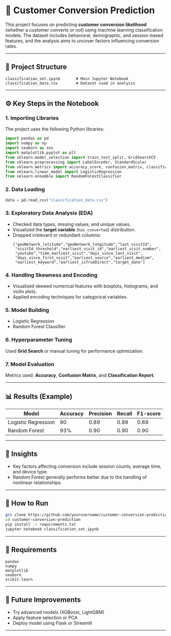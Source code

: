 # 🧠 Customer Conversion Prediction

This project focuses on predicting **customer conversion likelihood** (whether a customer converts or not) using machine learning classification models. The dataset includes behavioral, demographic, and session-based features, and the analysis aims to uncover factors influencing conversion rates.

---

## 📂 Project Structure

```
classification_set.ipynb       # Main Jupyter Notebook
classification_data.csv        # Dataset used in analysis
```

---

## ⚙️ Key Steps in the Notebook

### 1. Importing Libraries
The project uses the following Python libraries:
```python
import pandas as pd
import numpy as np
import seaborn as sns
import matplotlib.pyplot as plt
from sklearn.model_selection import train_test_split, GridSearchCV
from sklearn.preprocessing import LabelEncoder, StandardScaler
from sklearn.metrics import accuracy_score, confusion_matrix, classification_report
from sklearn.linear_model import LogisticRegression
from sklearn.ensemble import RandomForestClassifier
```

### 2. Data Loading
```python
data = pd.read_csv("classification_data.csv")
```

### 3. Exploratory Data Analysis (EDA)
- Checked data types, missing values, and unique values.  
- Visualized the **target variable** (`has_converted`) distribution.  
- Dropped irrelevant or redundant columns:
  ```
  ["geoNetwork_latitude","geoNetwork_longitude","last_visitId",
   "visitId_threshold","earliest_visit_id","earliest_visit_number",
   "youtube","time_earliest_visit","days_since_last_visit",
   "days_since_first_visit","earliest_source","earliest_medium",
   "earliest_keyword","earliest_isTrueDirect","target_date"]
  ```

### 4. Handling Skewness and Encoding
- Visualized skewed numerical features with boxplots, histograms, and violin plots.  
- Applied encoding techniques for categorical variables.  

### 5. Model Building
- Logistic Regression  
- Random Forest Classifier  

### 6. Hyperparameter Tuning
Used **Grid Search** or manual tuning for performance optimization.

### 7. Model Evaluation
Metrics used: **Accuracy**, **Confusion Matrix**, and **Classification Report**.

---

## 📊 Results (Example)

| Model | Accuracy | Precision | Recall | F1-score |
|--------|-----------|-----------|--------|-----------|
| Logistic Regression | 90| 0.89 | 0.89 | 0.89 |
| Random Forest | 93% | 0.90 | 0.90| 0.90 |

---

## 🧩 Insights
- Key factors affecting conversion include session counts, average time, and device type.  
- Random Forest generally performs better due to the handling of nonlinear relationships.

---

## 🚀 How to Run

```bash
git clone https://github.com/yourusername/customer-conversion-prediction.git
cd customer-conversion-prediction
pip install -r requirements.txt
jupyter notebook classification_set.ipynb
```

---

## 🧾 Requirements

```
pandas
numpy
matplotlib
seaborn
scikit-learn
```

---

## 🧠 Future Improvements
- Try advanced models (XGBoost, LightGBM)
- Apply feature selection or PCA
- Deploy model using Flask or Streamlit

---


